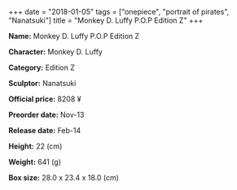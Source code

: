 +++
date = "2018-01-05"
tags = ["onepiece", "portrait of pirates", "Nanatsuki"]
title = "Monkey D. Luffy P.O.P Edition Z"
+++

**Name:** Monkey D. Luffy P.O.P Edition Z

**Character:** Monkey D. Luffy

**Category:** Edition Z 

**Sculptor:** Nanatsuki

**Official price:** 8208 ¥

**Preorder date:** Nov-13

**Release date:** Feb-14

**Height:** 22 (cm)

**Weight:** 641 (g)

**Box size:** 28.0 x 23.4 x 18.0 (cm)


